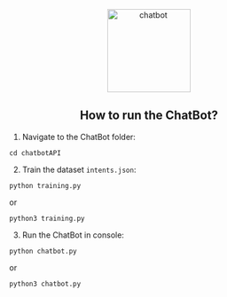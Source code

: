 <div align="center">
<img src="https://cdn-icons-png.flaticon.com/512/2621/2621053.png" width="150" height="150" alt="chatbot">

## How to run the ChatBot?

</div>

1. Navigate to the ChatBot folder:
```
cd chatbotAPI
```

2. Train the dataset `intents.json`:
```
python training.py
```
or
```
python3 training.py
```

3. Run the ChatBot in console:
```
python chatbot.py
```
or
```
python3 chatbot.py
```